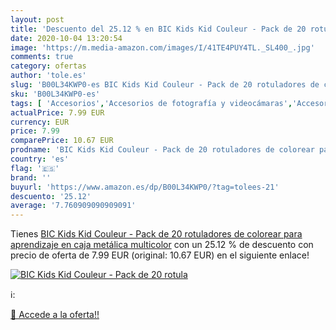 ```yaml
---
layout: post
title: 'Descuento del 25.12 % en BIC Kids Kid Couleur - Pack de 20 rotula'
date: 2020-10-04 13:20:54
image: 'https://m.media-amazon.com/images/I/41TE4PUY4TL._SL400_.jpg'
comments: true
category: ofertas
author: 'tole.es'
slug: 'B00L34KWP0-es BIC Kids Kid Couleur - Pack de 20 rotuladores de colorear...'
sku: 'B00L34KWP0-es'
tags: [ 'Accesorios','Accesorios de fotografía y videocámaras','Accesorios para portátiles y netbooks','Bolsas y fundas para cámaras compactas','Bolsas y fundas para cámaras digitales','Bolsas y fundas para cámaras,  videocámaras y prismáticos','Bolsas y fundas para portátiles y netbooks','Electrónica','Fotografía y videocámaras','Informática','Mochilas para portátiles y netbooks','colorear','rotuladores', ]
actualPrice: 7.99 EUR
currency: EUR
price: 7.99
comparePrice: 10.67 EUR
prodname: 'BIC Kids Kid Couleur - Pack de 20 rotuladores de colorear para aprendizaje en caja metálica  multicolor'
country: 'es'
flag: '🇪🇸'
brand: ''
buyurl: 'https://www.amazon.es/dp/B00L34KWP0/?tag=tolees-21'
descuento: '25.12'
average: '7.760909090909091'
---
```


Tienes [BIC Kids Kid Couleur - Pack de 20 rotuladores de colorear para aprendizaje en caja metálica  multicolor](https://www.amazon.es/dp/B00L34KWP0/?tag=tolees-21) con un 25.12 % de descuento con precio de oferta de 7.99 EUR (original: 10.67 EUR) en el siguiente enlace!

[![BIC Kids Kid Couleur - Pack de 20 rotula](https://m.media-amazon.com/images/I/41TE4PUY4TL._SL400_.jpg)](https://www.amazon.es/dp/B00L34KWP0/?tag=tolees-21)

ℹ️:


[🛒 Accede a la oferta!!](https://www.amazon.es/dp/B00L34KWP0/?tag=tolees-21)
